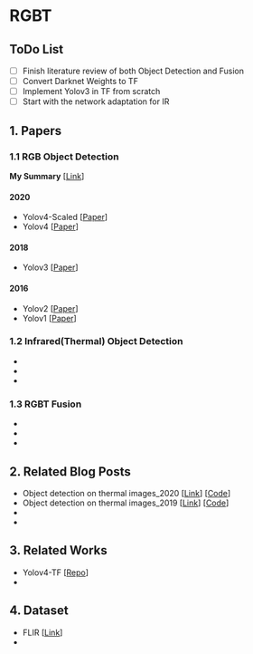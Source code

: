 # RGBT

## ToDo List

- [ ] Finish literature review of both Object Detection and Fusion 
- [ ] Convert Darknet Weights to TF
- [ ] Implement Yolov3 in TF from scratch
- [ ] Start with the network adaptation for IR

## 1. Papers

### 1.1 RGB Object Detection

**My Summary** [[Link](https://drive.google.com/file/d/1JqPu_-s-JKxE3qVvJS_efO3kZUitP1VH/view?usp=sharing)]

#### 2020
- <a name=""></a> Yolov4-Scaled [[Paper](https://drive.google.com/file/d/19n-CJ8Bt3egjaxcWETfEv5QXyu7KQ2jS/view?usp=sharing)]
- <a name=""></a> Yolov4 [[Paper](https://drive.google.com/file/d/1FDsMBfLjIBgIBuUJjw2r_pm9wLlKN_1T/view?usp=sharing)]

#### 2018
- <a name=""></a> Yolov3 [[Paper](https://drive.google.com/file/d/1ztX_qpFn7XenS3fjRCNj4E9PhnpKwkjy/view?usp=sharing)]

#### 2016
- <a name=""></a> Yolov2 [[Paper](https://drive.google.com/file/d/1VF-lJsSCS-xzKDYE_Eq7WZykLvHH8O7x/view?usp=sharing)]
- <a name=""></a> Yolov1 [[Paper](https://drive.google.com/file/d/1VDlmjDIvMrUDps2geiQELo5KvOVbpSAE/view?usp=sharing)]

### 1.2 Infrared(Thermal) Object Detection

- <a name=""></a> 
- <a name=""></a> 
- <a name=""></a> 

### 1.3 RGBT Fusion

- <a name=""></a> 
- <a name=""></a> 
- <a name=""></a> 

## 2. Related Blog Posts 

- <a name=""></a> Object detection on thermal images_2020 [[Link](https://medium.com/@joehoeller/object-detection-on-thermal-images-f9526237686a)] [[Code](https://github.com/joehoeller/Object-Detection-on-Thermal-Images)]
- <a name=""></a> Object detection on thermal images_2019 [[Link](https://medium.com/swlh/object-detection-on-thermal-images-4f3410a89db4)] [[Code](https://github.com/enesozi/object-detection)]
- <a name=""></a> 
- <a name=""></a> 

## 3. Related Works

- <a name=""></a> Yolov4-TF [[Repo](https://github.com/hunglc007/tensorflow-yolov4-tflite)]
- <a name=""></a> 

## 4. Dataset

- <a name=""></a> FLIR [[Link](https://www.flir.com/oem/adas/adas-dataset-form/)]
- <a name=""></a> 
